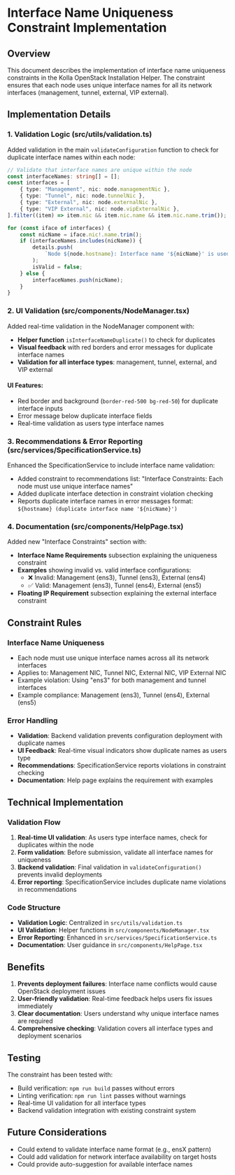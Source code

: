 # Interface Name Uniqueness Constraint Implementation

## Overview

This document describes the implementation of interface name uniqueness constraints in the Kolla OpenStack Installation Helper. The constraint ensures that each node uses unique interface names for all its network interfaces (management, tunnel, external, VIP external).

## Implementation Details

### 1. Validation Logic (src/utils/validation.ts)

Added validation in the main `validateConfiguration` function to check for duplicate interface names within each node:

```typescript
// Validate that interface names are unique within the node
const interfaceNames: string[] = [];
const interfaces = [
	{ type: "Management", nic: node.managementNic },
	{ type: "Tunnel", nic: node.tunnelNic },
	{ type: "External", nic: node.externalNic },
	{ type: "VIP External", nic: node.vipExternalNic },
].filter((item) => item.nic && item.nic.name && item.nic.name.trim());

for (const iface of interfaces) {
	const nicName = iface.nic!.name.trim();
	if (interfaceNames.includes(nicName)) {
		details.push(
			`Node ${node.hostname}: Interface name '${nicName}' is used multiple times. Each interface must have a unique name.`
		);
		isValid = false;
	} else {
		interfaceNames.push(nicName);
	}
}
```

### 2. UI Validation (src/components/NodeManager.tsx)

Added real-time validation in the NodeManager component with:

-   **Helper function** `isInterfaceNameDuplicate()` to check for duplicates
-   **Visual feedback** with red borders and error messages for duplicate interface names
-   **Validation for all interface types**: management, tunnel, external, and VIP external

#### UI Features:

-   Red border and background (`border-red-500 bg-red-50`) for duplicate interface inputs
-   Error message below duplicate interface fields
-   Real-time validation as users type interface names

### 3. Recommendations & Error Reporting (src/services/SpecificationService.ts)

Enhanced the SpecificationService to include interface name validation:

-   Added constraint to recommendations list: "Interface Constraints: Each node must use unique interface names"
-   Added duplicate interface detection in constraint violation checking
-   Reports duplicate interface names in error messages format: `${hostname} (duplicate interface name '${nicName}')`

### 4. Documentation (src/components/HelpPage.tsx)

Added new "Interface Constraints" section with:

-   **Interface Name Requirements** subsection explaining the uniqueness constraint
-   **Examples** showing invalid vs. valid interface configurations:
    -   ❌ Invalid: Management (ens3), Tunnel (ens3), External (ens4)
    -   ✅ Valid: Management (ens3), Tunnel (ens4), External (ens5)
-   **Floating IP Requirement** subsection explaining the external interface constraint

## Constraint Rules

### Interface Name Uniqueness

-   Each node must use unique interface names across all its network interfaces
-   Applies to: Management NIC, Tunnel NIC, External NIC, VIP External NIC
-   Example violation: Using "ens3" for both management and tunnel interfaces
-   Example compliance: Management (ens3), Tunnel (ens4), External (ens5)

### Error Handling

-   **Validation**: Backend validation prevents configuration deployment with duplicate names
-   **UI Feedback**: Real-time visual indicators show duplicate names as users type
-   **Recommendations**: SpecificationService reports violations in constraint checking
-   **Documentation**: Help page explains the requirement with examples

## Technical Implementation

### Validation Flow

1. **Real-time UI validation**: As users type interface names, check for duplicates within the node
2. **Form validation**: Before submission, validate all interface names for uniqueness
3. **Backend validation**: Final validation in `validateConfiguration()` prevents invalid deployments
4. **Error reporting**: SpecificationService includes duplicate name violations in recommendations

### Code Structure

-   **Validation Logic**: Centralized in `src/utils/validation.ts`
-   **UI Validation**: Helper functions in `src/components/NodeManager.tsx`
-   **Error Reporting**: Enhanced in `src/services/SpecificationService.ts`
-   **Documentation**: User guidance in `src/components/HelpPage.tsx`

## Benefits

1. **Prevents deployment failures**: Interface name conflicts would cause OpenStack deployment issues
2. **User-friendly validation**: Real-time feedback helps users fix issues immediately
3. **Clear documentation**: Users understand why unique interface names are required
4. **Comprehensive checking**: Validation covers all interface types and deployment scenarios

## Testing

The constraint has been tested with:

-   Build verification: `npm run build` passes without errors
-   Linting verification: `npm run lint` passes without warnings
-   Real-time UI validation for all interface types
-   Backend validation integration with existing constraint system

## Future Considerations

-   Could extend to validate interface name format (e.g., ensX pattern)
-   Could add validation for network interface availability on target hosts
-   Could provide auto-suggestion for available interface names
